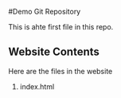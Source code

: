 #Demo Git Repository

This is ahte first file in this repo.

## Website Contents

Here are the files in the website
1. index.html

